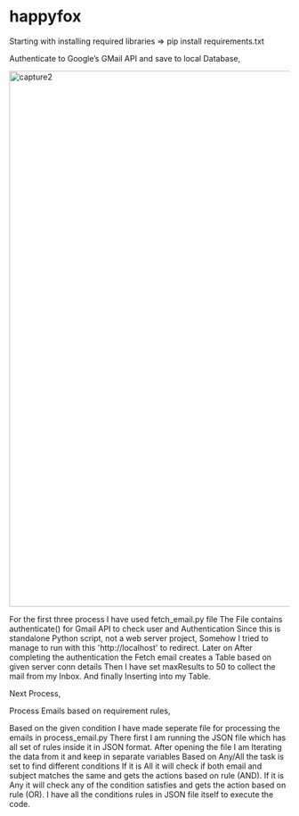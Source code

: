 # happyfox

Starting with installing required libraries
=> pip install requirements.txt

Authenticate to Google’s GMail API and save to local Database,

<img width="960" alt="capture2" src="https://github.com/AakashRanga/happyfox/assets/105368559/c6ab78ee-efcd-4927-b860-e5f3dbaea67f">


For the first three process I have used fetch_email.py file
The File contains authenticate() for Gmail API to check user and Authentication 
Since this is standalone Python script, not a web server project, Somehow I tried to manage to run with this 'http://localhost' to redirect.
Later on After completing the authentication the Fetch email creates a Table based on given server conn details
Then I have set maxResults to 50 to collect the mail from my Inbox.
And finally Inserting into my Table.

Next Process,

Process Emails based on requirement rules,

Based on the given condition I have made seperate file for processing the emails in process_email.py
There first I am running the JSON file which has all set of rules inside it in JSON format.
After opening the file I am Iterating the data from it and keep in separate variables 
Based on Any/All the task is set to find different conditions 
If it is All it will check if both email and subject matches the same and gets the actions based on rule (AND).
If it is Any it will check any of the condition satisfies and gets the action based on rule (OR).
I have all the conditions rules in JSON file itself to execute the code.

